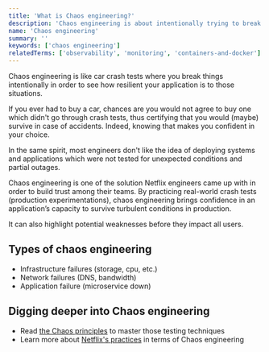```yaml
---
title: 'What is Chaos engineering?'
description: 'Chaos engineering is about intentionally trying to break things to spot weaknesses before they create damage, like car crash tests.'
name: 'Chaos engineering'
summary: ''
keywords: ['chaos engineering']
relatedTerms: ['observability', 'monitoring', 'containers-and-docker']
---
```


Chaos engineering is like car crash tests where you break things intentionally in order to see how resilient your application is to those situations.

If you ever had to buy a car, chances are you would not agree to buy one which didn't go through crash tests, thus certifying that you would (maybe) survive in case of accidents. Indeed, knowing that makes you confident in your choice.

In the same spirit, most engineers don't like the idea of deploying systems and applications which were not tested for unexpected conditions and partial outages.

Chaos engineering is one of the solution Netflix engineers came up with in order to build trust among their teams. By practicing real-world crash tests (production experimentations), chaos engineering brings confidence in an application’s capacity to survive turbulent conditions in production.

It can also highlight potential weaknesses before they impact all users.

## Types of chaos engineering

- Infrastructure failures (storage, cpu, etc.)
- Network failures (DNS, bandwidth)
- Application failure (microservice down)

## Digging deeper into Chaos engineering

- Read [the Chaos principles](http://principlesofchaos.org/?lang=ENcontent) to master those testing techniques
- Learn more about [Netflix's practices](https://netflixtechblog.com/the-netflix-simian-army-16e57fbab116) in terms of Chaos engineering
